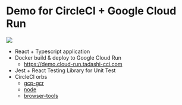 # Demo for CircleCI + Google Cloud Run

![](https://user-images.githubusercontent.com/8651308/133074306-51a45e90-08bc-4be7-90f7-21d8c7df5c9c.png)

* React + Typescript application
* Docker build & deploy to Google Cloud Run
    * https://demo.cloud-run.tadashi-cci.com
* Jest + React Testing Library for Unit Test
* CircleCI orbs
    * [gcp-gcr](https://circleci.com/developer/orbs/orb/circleci/gcp-gcr)
    * [node](https://circleci.com/developer/ja/orbs/orb/circleci/node)
    * [browser-tools](https://circleci.com/developer/ja/orbs/orb/circleci/browser-tools)

